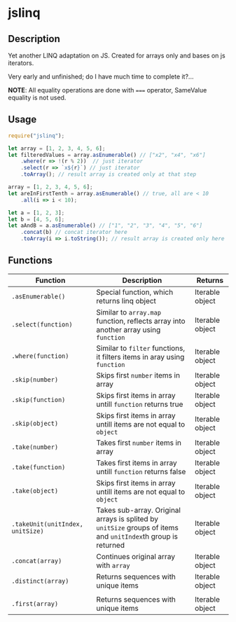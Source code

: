 # jslinq

## Description

Yet another LINQ adaptation on JS. Created for arrays only and bases on js iterators.

Very early and unfinished; do I have much time to complete it?...

**NOTE**: All equality operations are done with `===` operator, SameValue equality is not used.

## Usage

```javascript
require("jslinq");

let array = [1, 2, 3, 4, 5, 6];
let filteredValues = array.asEnumerable() // ["x2", "x4", "x6"]
    .where(r => !(r % 2))  // just iterator
    .select(r => `x${r}`) // just iterator
    .toArray(); // result array is created only at that step

array = [1, 2, 3, 4, 5, 6];
let areInFirstTenth = array.asEnumerable() // true, all are < 10
    .all(i => i < 10);

let a = [1, 2, 3];
let b = [4, 5, 6];
let aAndB = a.asEnumerable() // ["1", "2", "3", "4", "5", "6"]
    .concat(b) // concat iterator here
    .toArray(i => i.toString()); // result array is created only here
```

## Functions

|Function|Description|Returns
|-|-|-|
|`.asEnumerable()`|Special function, which returns linq object|Iterable object
| `.select(function)`|Similar to `array.map` function, reflects array into another array using `function`|Iterable object
|`.where(function)`|Similar to `filter` functions, it filters items in aray using `function`|Iterable object
|`.skip(number)`|Skips first `number` items in array|Iterable object
|`.skip(function)`|Skips first items in array untill `function` returns true|Iterable object
|`.skip(object)`|Skips first items in array untill items are not equal to `object`|Iterable object
|`.take(number)`|Takes first `number` items in array|Iterable object
|`.take(function)`|Takes first items in array untill `function` returns false|Iterable object
|`.take(object)`|Skips first items in array untill items are not equal to `object`|Iterable object
|`.takeUnit(unitIndex, unitSize)`|Takes sub-array. Original arrays is splited by `unitSize` groups of items and `unitIndex`th group is returned|Iterable object
|`.concat(array)`|Continues original array with `array`|Iterable object
|`.distinct(array)`|Returns sequences with unique items|Iterable object
||
|`.first(array)`|Returns sequences with unique items|Iterable object
